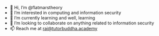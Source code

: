 - 👋 Hi, I’m @flatmarstheory
- 👀 I’m interested in computing and information security
- 🌱 I’m currently learning and well, learning
- 💞️ I’m looking to collaborate on anything related to information security
- 📫 Reach me at rai@tutorbuddha.academy
